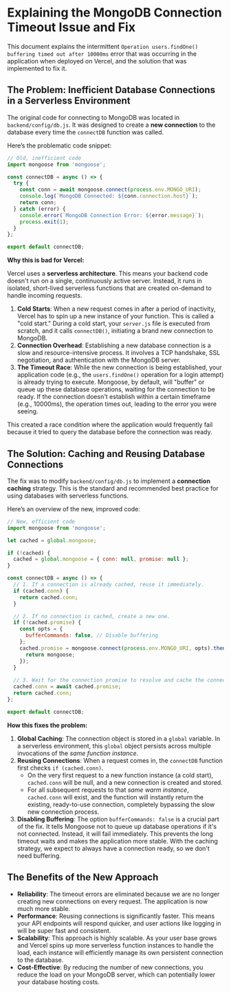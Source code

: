 # Explaining the MongoDB Connection Timeout Issue and Fix

This document explains the intermittent `Operation users.findOne() buffering timed out after 10000ms` error that was occurring in the application when deployed on Vercel, and the solution that was implemented to fix it.

## The Problem: Inefficient Database Connections in a Serverless Environment

The original code for connecting to MongoDB was located in `backend/config/db.js`. It was designed to create a **new connection** to the database every time the `connectDB` function was called. 

Here’s the problematic code snippet:

```javascript
// Old, inefficient code
import mongoose from 'mongoose';

const connectDB = async () => {
  try {
    const conn = await mongoose.connect(process.env.MONGO_URI);
    console.log(`MongoDB Connected: ${conn.connection.host}`);
    return conn;
  } catch (error) {
    console.error(`MongoDB Connection Error: ${error.message}`);
    process.exit(1);
  }
};

export default connectDB;
```

**Why this is bad for Vercel:**

Vercel uses a **serverless architecture**. This means your backend code doesn't run on a single, continuously active server. Instead, it runs in isolated, short-lived serverless functions that are created on-demand to handle incoming requests.

1.  **Cold Starts**: When a new request comes in after a period of inactivity, Vercel has to spin up a new instance of your function. This is called a "cold start." During a cold start, your `server.js` file is executed from scratch, and it calls `connectDB()`, initiating a brand new connection to MongoDB.
2.  **Connection Overhead**: Establishing a new database connection is a slow and resource-intensive process. It involves a TCP handshake, SSL negotiation, and authentication with the MongoDB server.
3.  **The Timeout Race**: While the new connection is being established, your application code (e.g., the `users.findOne()` operation for a login attempt) is already trying to execute. Mongoose, by default, will "buffer" or queue up these database operations, waiting for the connection to be ready. If the connection doesn't establish within a certain timeframe (e.g., 10000ms), the operation times out, leading to the error you were seeing.

This created a race condition where the application would frequently fail because it tried to query the database before the connection was ready.

## The Solution: Caching and Reusing Database Connections

The fix was to modify `backend/config/db.js` to implement a **connection caching** strategy. This is the standard and recommended best practice for using databases with serverless functions.

Here’s an overview of the new, improved code:

```javascript
// New, efficient code
import mongoose from 'mongoose';

let cached = global.mongoose;

if (!cached) {
  cached = global.mongoose = { conn: null, promise: null };
}

const connectDB = async () => {
  // 1. If a connection is already cached, reuse it immediately.
  if (cached.conn) {
    return cached.conn;
  }

  // 2. If no connection is cached, create a new one.
  if (!cached.promise) {
    const opts = {
      bufferCommands: false, // Disable buffering
    };
    cached.promise = mongoose.connect(process.env.MONGO_URI, opts).then((mongoose) => {
      return mongoose;
    });
  }
  
  // 3. Wait for the connection promise to resolve and cache the connection.
  cached.conn = await cached.promise;
  return cached.conn;
};

export default connectDB;
```

**How this fixes the problem:**

1.  **Global Caching**: The connection object is stored in a `global` variable. In a serverless environment, this `global` object persists across multiple invocations of the *same function instance*. 
2.  **Reusing Connections**: When a request comes in, the `connectDB` function first checks `if (cached.conn)`. 
    *   On the very first request to a new function instance (a cold start), `cached.conn` will be null, and a new connection is created and stored.
    *   For all subsequent requests to that *same warm instance*, `cached.conn` will exist, and the function will instantly return the existing, ready-to-use connection, completely bypassing the slow new connection process.
3.  **Disabling Buffering**: The option `bufferCommands: false` is a crucial part of the fix. It tells Mongoose not to queue up database operations if it's not connected. Instead, it will fail immediately. This prevents the long timeout waits and makes the application more stable. With the caching strategy, we expect to always have a connection ready, so we don't need buffering.

## The Benefits of the New Approach

*   **Reliability**: The timeout errors are eliminated because we are no longer creating new connections on every request. The application is now much more stable.
*   **Performance**: Reusing connections is significantly faster. This means your API endpoints will respond quicker, and user actions like logging in will be super fast and consistent.
*   **Scalability**: This approach is highly scalable. As your user base grows and Vercel spins up more serverless function instances to handle the load, each instance will efficiently manage its own persistent connection to the database.
*   **Cost-Effective**: By reducing the number of new connections, you reduce the load on your MongoDB server, which can potentially lower your database hosting costs.
